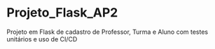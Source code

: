 # Projeto_Flask_AP2
 Projeto em Flask de cadastro de Professor, Turma e Aluno com testes unitários e uso de CI/CD
